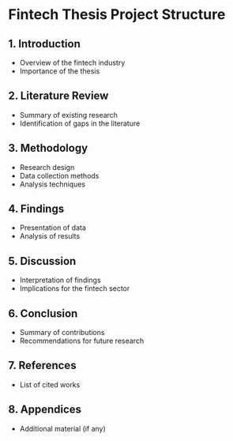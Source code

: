 # Fintech Thesis Project Structure

## 1. Introduction
- Overview of the fintech industry
- Importance of the thesis

## 2. Literature Review
- Summary of existing research
- Identification of gaps in the literature

## 3. Methodology
- Research design
- Data collection methods
- Analysis techniques

## 4. Findings
- Presentation of data
- Analysis of results

## 5. Discussion
- Interpretation of findings
- Implications for the fintech sector

## 6. Conclusion
- Summary of contributions
- Recommendations for future research

## 7. References
- List of cited works

## 8. Appendices
- Additional material (if any)
